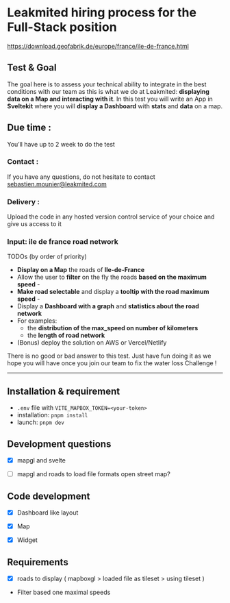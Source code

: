 # Leakmited hiring process for the Full-Stack position
https://download.geofabrik.de/europe/france/ile-de-france.html
## Test & Goal
The goal here is to assess your technical ability to integrate in the best conditions with our
team as this is what we do at Leakmited: **displaying data on a Map and interacting with it**. In
this test you will write an App in **Sveltekit** where you will **display a Dashboard** with **stats** and
**data** on a map.

## Due time :
You’ll have up to 2 week to do the test

### Contact :
If you have any questions, do not hesitate to contact
sebastien.mounier@leakmited.com

### Delivery :
 Upload the code in any hosted version control service of your choice and give us
access to it

### Input: ile de france road network
TODOs (by order of priority)
- **Display on a Map** the roads of **Ile-de-France**
- Allow the user to **filter** on the fly the roads **based on the maximum speed** -
- **Make road selectable** and display a **tooltip with the road maximum speed** -
- Display a **Dashboard with a graph** and **statistics about the road network**
- For examples:
	- the **distribution of the max_speed on number of kilometers**
	- the **length of road network**
- (Bonus) deploy the solution on AWS or Vercel/Netlify


There is no good or bad answer to this test. Just have fun doing it as we hope
you will have once you join our team to fix the water loss Challenge !

<hr>

## Installation & requirement
- `.env` file with `VITE_MAPBOX_TOKEN=<your-token>`
-  installation: `pnpm install`
-  launch: `pnpm dev`

## Development questions
- [x] mapgl and svelte
- [ ] mapgl and roads to load file formats open street map? 


## Code development
- [x] Dashboard like layout
- [x] Map
- [x] Widget


## Requirements
- [x] roads to display ( mapboxgl > loaded file as tileset > using tileset )
- Filter based one maximal speeds